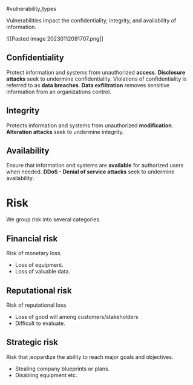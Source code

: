 #vulnerability_types

Vulnerabilities impact the confidentiality, integrity, and availability of information.

![[Pasted image 20230112091707.png]]

## Confidentiality 
Protect information and systems from unauthorized **access**. 
**Disclosure attacks** seek to undermine confidentiality. 
Violations of confidentiality is referred to as **data breaches**. 
**Data exfiltration** removes sensitive information from an organizations control.

## Integrity
Protects information and systems from unauthorized **modification**. 
**Alteration attacks** seek to undermine integrity.

## Availability
Ensure that information and systems are **available** for authorized users when needed.
**DDoS - Denial of service attacks** seek to undermine availability.

# Risk
We group risk into several categories.

## Financial risk
Risk of monetary loss. 
- Loss of equipment.
- Loss of valuable data.

## Reputational risk
Risk of reputational loss
- Loss of good will among customers/stakeholders
- Difficult to evaluate.

## Strategic risk
Risk that jeopardize the ability to reach major goals and objectives.
- Stealing company blueprints or plans.
- Disabling equipment etc.
